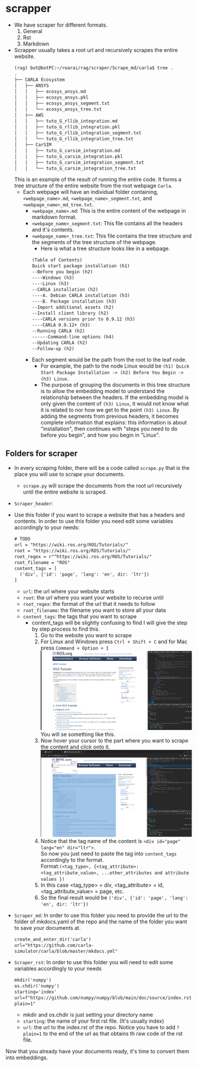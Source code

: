 # scrapper
- We have scraper for different formats.
  1) General
  2) Rst
  3) Markdown
- Scrapper usually takes a root url and recursively scrapes the entire website.
  ```
  (rag) bot@botPC:~/roarai/rag/scraper/Scrape_md/carla$ tree .
  .
  ├── CARLA Ecosystem
  │   ├── ANSYS
  │   │   ├── ecosys_ansys.md
  │   │   ├── ecosys_ansys.pkl
  │   │   ├── ecosys_ansys_segment.txt
  │   │   └── ecosys_ansys_tree.txt
  │   ├── AWS
  │   │   ├── tuto_G_rllib_integration.md
  │   │   ├── tuto_G_rllib_integration.pkl
  │   │   ├── tuto_G_rllib_integration_segment.txt
  │   │   └── tuto_G_rllib_integration_tree.txt
  │   ├── CarSIM
  │   │   ├── tuto_G_carsim_integration.md
  │   │   ├── tuto_G_carsim_integration.pkl
  │   │   ├── tuto_G_carsim_integration_segment.txt
  │   │   └── tuto_G_carsim_integration_tree.txt
  ```
  This is an example of the result of running the entire code. It forms a tree structure of the entire website from the root webpage `Carla`.  
  - Each webpage will have an individual folder containing, `<webpage_name>.md`, `<webpage_name>_segment.txt`, and `<webpage_name>_md_tree.txt`.
    - `<webpage_name>.md`: This is the entire content of the webpage in markdown format.
    - `<webpage_name>_segment.txt`: This file contains all the headers and it's contents. 
    - `<webpage_name>_tree.txt`: This file contains the tree structure and the segments of the tree structure of the webpage.
      - Here is what a tree structure looks like in a webpage. 
      ```
      (Table of Contents)
      Quick start package installation (h1)
      --Before you begin (h2)
      ----Windows (h3)
      ----Linux (h3)
      --CARLA installation (h2)
      ----A. Debian CARLA installation (h3)
      ----B. Package installation (h3)
      --Import additional assets (h2)
      --Install client library (h2)
      ----CARLA versions prior to 0.9.12 (h3)
      ----CARLA 0.9.12+ (h3)
      --Running CARLA (h2)
      ------Command-line options (h4)
      --Updating CARLA (h2)
      --Follow-up (h2)
      ```
    - Each segment would be the path from the root to the leaf node.
      - For example, the path to the node Linux would be `(h1) Quick Start Package Installation -> (h2) Before You Begin -> (h3) Linux`.
      - The purpose of grouping the documents in this tree structure is to allow the embedding model to understand the relationship between the headers. If the embedding model is only given the content of `(h3) Linux`, it would not know what it is related to nor how we get to the point `(h3) Linux`. By adding the segments from previous headers, it becomes complete information that explains: this information is about "installation", then continues with "steps you need to do before you begin", and how you begin in "Linux". 
## Folders for scraper
- In every scraping folder, there will be a code called `scrape.py` that is the place you will use to scrape your documents. 
  - `scrape.py` will scrape the documents from the root url recursively until the entire website is scraped.  
- `Scraper_header`:  
- Use this folder if you want to scrape a website that has a headers and contents.
  In order to use this folder you need edit some variables accordingly to your needs:
  ```
  # TODO
  url = "https://wiki.ros.org/ROS/Tutorials/"
  root = "https://wiki.ros.org/ROS/Tutorials/"
  root_regex = r"^https://wiki.ros.org/ROS/Tutorials/"
  root_filename = "ROS"
  content_tags = [
    ('div', {'id': 'page', 'lang': 'en', dir: 'ltr'})
  ]
  ```
  - `url`: the url where your website starts
  - `root`: the url where you want your website to recurse until
  - `root_regex`: the format of the url that it needs to follow
  - `root_filename`: the filename you want to store all your data
  - `content_tags`: the tags that you want to scrape
    - content_tags will be slightly confusing to find I will give the step by step process to find this.
      1) Go to the website you want to scrape
      2) For Linux and Windows press `Ctrl + Shift + C` and for Mac press `Command + Option + I`  
         ![Inspect_page](images/page_inspect.png)  
         You will se something like this.
      3) Now hover your cursor to the part where you want to scrape the content and click onto it.  
         ![Inspect_content](images/content_inspect.png)
      4) Notice that the tag name of the content is `<div id="page" lang="en" dir="ltr">`.  
         So now you just need to paste the tag into `content_tags` accordingly to the format.  
         Format:```(<tag_type>, {<tag_attribute>:<tag_attribute_value>, ...other_attributes and attribute values })```
      5) In this case <tag_type> = div, <tag_attribute> = id, <tag_attribute_value> = page, etc.
      6) So the final result would be `('div', {'id': 'page', 'lang': 'en', dir: 'ltr'})`

         
- `Scraper_md`:
  In order to use this folder you need to provide the url to the folder of mkdocs.yaml of the repo and the name of the folder you want to save your documents at.  
  ```
  create_and_enter_dir('carla')
  url="https://github.com/carla-simulator/carla/blob/master/mkdocs.yml"
  ```
- `Scraper_rst`:
  In order to use this folder you will need to edit some variables accordingly to your needs
  ```
  mkdir('numpy')
  os.chdir('numpy')
  starting='index'
  url=f"https://github.com/numpy/numpy/blob/main/doc/source/index.rst?plain=1"
  ```
  - mkdir and os.chdir is just setting your directory name
  - `starting`: the name of your first rst file. (It's usually index)
  - `url`: the url to the index.rst of the repo. Notice you have to add `?plain=1` to the end of the url as that obtains th raw code of the rst file. 
  
Now that you already have your documents ready, it's time to convert them into embeddings. 
